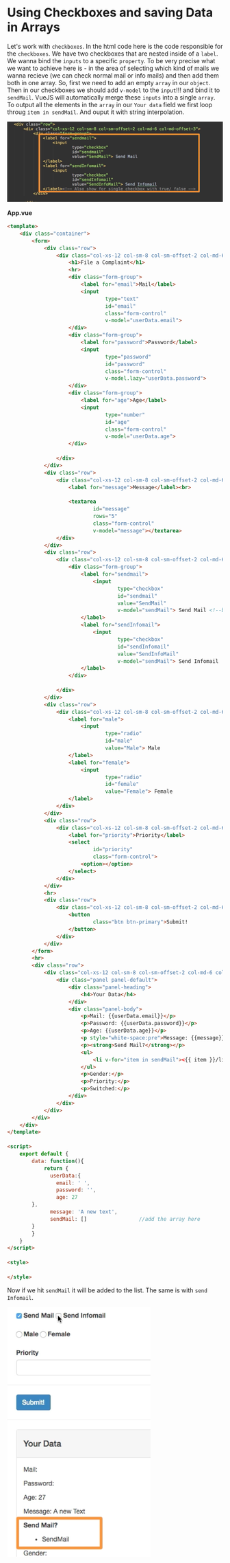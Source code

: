 # Using Checkboxes and saving Data in Arrays

Let's work with `checkboxes`. In the html code here is the code responsible for the `checkboxes`. We have two checkboxes that are nested inside of a `label`. We wanna bind the `inputs` to a specific `property`. To be very precise what we want to achieve here is - in the area of selecting which kind of mails we wanna recieve (we can check normal mail or info mails) and then add them both in one array. So, first we need to add an empty `array` in our `object`. Then in our checkboxes we should add `v-model` to the `input`!!! and bind it to `sendMail`. VueJS will automatically merge these `inputs` into a single `array`. To output all the elements in the `array` in our `Your data` field we first loop throug `item in sendMail`. And ouput it with string interpolation. 

![checkboxes-code](../checkboxes-code.png)

**App.vue**

```html
<template>
    <div class="container">
        <form>
            <div class="row">
                <div class="col-xs-12 col-sm-8 col-sm-offset-2 col-md-6 col-md-offset-3">
                    <h1>File a Complaint</h1>
                    <hr>
                    <div class="form-group">
                        <label for="email">Mail</label>
                        <input
                                type="text"
                                id="email"
                                class="form-control"
                                v-model="userData.email">       
                    </div>
                    <div class="form-group">
                        <label for="password">Password</label>
                        <input
                                type="password"
                                id="password"
                                class="form-control"
                                v-model.lazy="userData.password">     
                    </div>
                    <div class="form-group">
                        <label for="age">Age</label>
                        <input
                                type="number"
                                id="age"
                                class="form-control"
                                v-model="userData.age">        
                    </div>

                </div>
            </div>
            <div class="row">
                <div class="col-xs-12 col-sm-8 col-sm-offset-2 col-md-6 col-md-offset-3 form-group">
                    <label for="message">Message</label><br>
                   
                    <textarea
                            id="message"
                            rows="5"
                            class="form-control"
                            v-model="message"></textarea>  
                </div>
            </div>
            <div class="row">
                <div class="col-xs-12 col-sm-8 col-sm-offset-2 col-md-6 col-md-offset-3">
                    <div class="form-group">
                        <label for="sendmail">
                            <input
                                    type="checkbox"       
                                    id="sendmail"
                                    value="SendMail"
                                    v-model="sendMail"> Send Mail <!--bind to sendMail array-->
                        </label>
                        <label for="sendInfomail">
                            <input
                                    type="checkbox"
                                    id="sendInfomail"
                                    value="SendInfoMail"
                                    v-model="sendMail"> Send Infomail   <!--bind to sendMail array-->
                        </label>
                    </div>

                </div>
            </div>
            <div class="row">
                <div class="col-xs-12 col-sm-8 col-sm-offset-2 col-md-6 col-md-offset-3 form-group">
                    <label for="male">
                        <input
                                type="radio"
                                id="male"
                                value="Male"> Male
                    </label>
                    <label for="female">
                        <input
                                type="radio"
                                id="female"
                                value="Female"> Female
                    </label>
                </div>
            </div>
            <div class="row">
                <div class="col-xs-12 col-sm-8 col-sm-offset-2 col-md-6 col-md-offset-3 from-group">
                    <label for="priority">Priority</label>
                    <select
                            id="priority"
                            class="form-control">
                        <option></option>
                    </select>
                </div>
            </div>
            <hr>
            <div class="row">
                <div class="col-xs-12 col-sm-8 col-sm-offset-2 col-md-6 col-md-offset-3">
                    <button
                            class="btn btn-primary">Submit!
                    </button>
                </div>
            </div>
        </form>
        <hr>
        <div class="row">
            <div class="col-xs-12 col-sm-8 col-sm-offset-2 col-md-6 col-md-offset-3">
                <div class="panel panel-default">
                    <div class="panel-heading">
                        <h4>Your Data</h4>
                    </div>
                    <div class="panel-body">
                        <p>Mail: {{userData.email}}</p>  
                        <p>Password: {{userData.password}}</p> 
                        <p>Age: {{userData.age}}</p>  
                        <p style="white-space:pre">Message: {{message}}</p>    
                        <p><strong>Send Mail?</strong></p>
                        <ul>
                            <li v-for="item in sendMail"><{{ item }}/li> <!--loop through the elements in array-->
                        </ul>
                        <p>Gender:</p>
                        <p>Priority:</p>
                        <p>Switched:</p>
                    </div>
                </div>
            </div>
        </div>
    </div>
</template>

<script>
    export default {
        data: function(){
            return {
              userData:{         
                email: ' ',
                password: '', 
                age: 27
        },
              message: 'A new text',
              sendMail: []                 //add the array here 
        }
        }
    }
</script>

<style>

</style>
```
Now if we hit `sendMail` it will be added to the list. The same is with `send Infomail`.

![checkbox-with-arrays](../checkbox-with-arrays.png)

